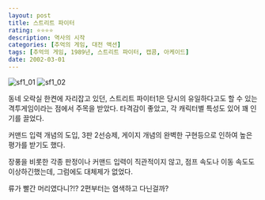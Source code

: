 ```yaml
---
layout: post
title: 스트리트 파이터
rating: ⭐️⭐️⭐️⭐️
description: 역사의 시작
categories: [추억의 게임, 대전 액션]
tags: [추억의 게임, 1989년, 스트리트 파이터, 캡콤, 아케이드]
date: 2002-03-01
---
```


![sf1_01](../../review/img/2002/sf1_01.jpg)
![sf1_02](../../review/img/2002/sf1_02.jpg)

동네 오락실 한켠에 자리잡고 있던, 스트리트 파이터1은 당시의 유일하다고도 할 수 있는 격투게임이라는 점에서 주목을 받았다. 타격감이 좋았고, 각 캐릭터별 특성도 있어 꽤 인기를 끌었다.

커맨드 입력 개념의 도입, 3판 2선승제, 게이지 개념의 완벽한 구현등으로 인하여 높은 평가를 받기도 했다.

장풍을 비롯한 각종 판정이나 커맨드 입력이 직관적이지 않고, 점프 속도나 이동 속도도 이상하긴했는데, 그럼에도 대체제가 없었다.

류가 빨간 머리였다니?!? 2편부터는 염색하고 다닌걸까?
